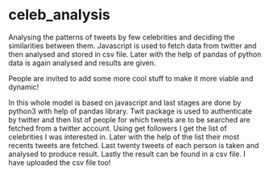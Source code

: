 # celeb_analysis
Analysing the patterns of tweets by few celebrities and deciding the similarities between them.
Javascript is used to fetch data from twitter and then analysed and stored in csv file. 
Later with the help of pandas of python data is again analysed and results are given.


People are invited to add some more cool stuff to make it more viable and dynamic!

In this whole model is based on javascript and last stages are done by python3 with help of pandas library.
Twit package is used to authenticate by twitter and then list of people for which tweets are to be searched are fetched from a 
twitter account. 
Using get followers I get the list of celebrities I was interested in.
Later with the help of the list their most recents tweets are fetched.
Last twenty tweets of each person is taken and analysed to produce result.
Lastly the result can be found in a csv file. I have uploaded the csv file too!
